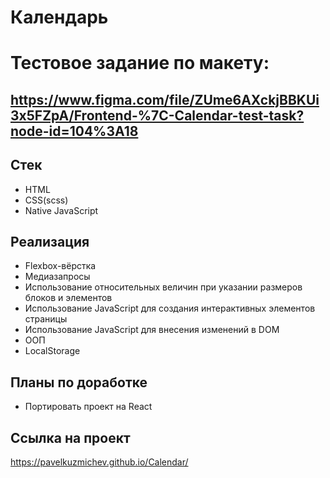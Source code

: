 # Календарь
# Тестовое задание по макету:
https://www.figma.com/file/ZUme6AXckjBBKUi3x5FZpA/Frontend-%7C-Calendar-test-task?node-id=104%3A18
---

## Стек

- HTML
- CSS(scss)
- Native JavaScript



## Реализация
 
- Flexbox-вёрстка
- Медиазапросы
- Использование относительных величин при указании размеров блоков и элементов
- Использование JavaScript для создания интерактивных элементов страницы
- Использование JavaScript для внесения изменений в DOM
- ООП
- LocalStorage

## Планы по доработке

- Портировать проект на React


## Ссылка на проект

https://pavelkuzmichev.github.io/Calendar/

